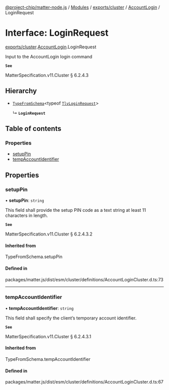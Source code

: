 [@project-chip/matter-node.js](../README.md) / [Modules](../modules.md) / [exports/cluster](../modules/exports_cluster.md) / [AccountLogin](../modules/exports_cluster.AccountLogin.md) / LoginRequest

# Interface: LoginRequest

[exports/cluster](../modules/exports_cluster.md).[AccountLogin](../modules/exports_cluster.AccountLogin.md).LoginRequest

Input to the AccountLogin login command

**`See`**

MatterSpecification.v11.Cluster § 6.2.4.3

## Hierarchy

- [`TypeFromSchema`](../modules/exports_tlv.md#typefromschema)\<typeof [`TlvLoginRequest`](../modules/exports_cluster.AccountLogin.md#tlvloginrequest)\>

  ↳ **`LoginRequest`**

## Table of contents

### Properties

- [setupPin](exports_cluster.AccountLogin.LoginRequest.md#setuppin)
- [tempAccountIdentifier](exports_cluster.AccountLogin.LoginRequest.md#tempaccountidentifier)

## Properties

### setupPin

• **setupPin**: `string`

This field shall provide the setup PIN code as a text string at least 11 characters in length.

**`See`**

MatterSpecification.v11.Cluster § 6.2.4.3.2

#### Inherited from

TypeFromSchema.setupPin

#### Defined in

packages/matter.js/dist/esm/cluster/definitions/AccountLoginCluster.d.ts:73

___

### tempAccountIdentifier

• **tempAccountIdentifier**: `string`

This field shall specify the client’s temporary account identifier.

**`See`**

MatterSpecification.v11.Cluster § 6.2.4.3.1

#### Inherited from

TypeFromSchema.tempAccountIdentifier

#### Defined in

packages/matter.js/dist/esm/cluster/definitions/AccountLoginCluster.d.ts:67
